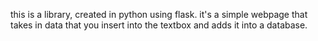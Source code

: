 this is a library, created in python using flask.
it's a simple webpage that takes in data that you insert into the textbox and adds it into a database.
